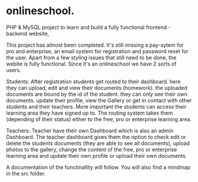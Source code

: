 # onlineschool.
PHP & MySQL project to learn and build a fully functional frontend - backend website,

This project has almost been completed. It's still missing a pay-sytem for pro and enterprise, 
an email system for registration and password reset for the user.
Apart from a few styling issues that still need to be done, the webite is fully functional.
Since it's an onlineschool we have 2 sorts of users.

Students:
After registration students get routed to their dashboard. here they can upload, edit and view their documents (homework).
the uploaded documents are bound by the id of the student. they can only see their own documents.
update their profile, view the Gallery or get in contact with other students and their teachers.
More important the students can access their learning area they have signed up to.
The routing system takes them (depending of their status) either to the free, pro or enterprise learning area.

Teachers:
Teacher have their own Dashboard which is also an admin Dashboard.
The teacher dashboard gives them the option to check edit or delete the students documents (they are able to see all documents), 
upload photos to the gallery, change the content of the free, pro or enterprise learning area 
and update their own profile or upload their own documents.

A documentation of the functinallity will follow.
You will also find a mindmap in the src folder.
